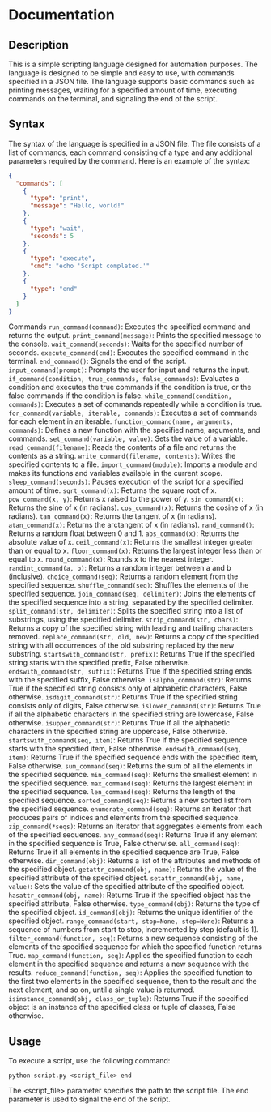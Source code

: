 # Documentation

## Description

This is a simple scripting language designed for automation purposes. The language is designed to be simple and easy to use, with commands specified in a JSON file. The language supports basic commands such as printing messages, waiting for a specified amount of time, executing commands on the terminal, and signaling the end of the script.

## Syntax
The syntax of the language is specified in a JSON file. The file consists of a list of commands, each command consisting of a type and any additional parameters required by the command. Here is an example of the syntax:

```json
{
  "commands": [
    {
      "type": "print",
      "message": "Hello, world!"
    },
    {
      "type": "wait",
      "seconds": 5
    },
    {
      "type": "execute",
      "cmd": "echo 'Script completed.'"
    },
    {
      "type": "end"
    }
  ]
}
```

Commands
```run_command(command)```: Executes the specified command and returns the output.
```print_command(message)```: Prints the specified message to the console.
```wait_command(seconds)```: Waits for the specified number of seconds.
```execute_command(cmd)```: Executes the specified command in the terminal.
```end_command()```: Signals the end of the script.
```input_command(prompt)```: Prompts the user for input and returns the input.
```if_command(condition, true_commands, false_commands)```: Evaluates a condition and executes the true commands if the condition is true, or the false commands if the condition is false.
```while_command(condition, commands)```: Executes a set of commands repeatedly while a condition is true.
```for_command(variable, iterable, commands)```: Executes a set of commands for each element in an iterable.
```function_command(name, arguments, commands)```: Defines a new function with the specified name, arguments, and commands.
```set_command(variable, value)```: Sets the value of a variable.
```read_command(filename)```: Reads the contents of a file and returns the contents as a string.
```write_command(filename, contents)```: Writes the specified contents to a file.
```import_command(module)```: Imports a module and makes its functions and variables available in the current scope.
```sleep_command(seconds)```: Pauses execution of the script for a specified amount of time.
```sqrt_command(x)```: Returns the square root of x.
```pow_command(x, y)```: Returns x raised to the power of y.
```sin_command(x)```: Returns the sine of x (in radians).
```cos_command(x)```: Returns the cosine of x (in radians).
```tan_command(x)```: Returns the tangent of x (in radians).
```atan_command(x)```: Returns the arctangent of x (in radians).
```rand_command()```: Returns a random float between 0 and 1.
```abs_command(x)```: Returns the absolute value of x.
```ceil_command(x)```: Returns the smallest integer greater than or equal to x.
```floor_command(x)```: Returns the largest integer less than or equal to x.
```round_command(x)```: Rounds x to the nearest integer.
```randint_command(a, b)```: Returns a random integer between a and b (inclusive).
```choice_command(seq)```: Returns a random element from the specified sequence.
```shuffle_command(seq)```: Shuffles the elements of the specified sequence.
```join_command(seq, delimiter)```: Joins the elements of the specified sequence into a string, separated by the specified delimiter.
```split_command(str, delimiter)```: Splits the specified string into a list of substrings, using the specified delimiter.
```strip_command(str, chars)```: Returns a copy of the specified string with leading and trailing characters removed.
```replace_command(str, old, new)```: Returns a copy of the specified string with all occurrences of the old substring replaced by the new substring.
```startswith_command(str, prefix)```: Returns True if the specified string starts with the specified prefix, False otherwise.
```endswith_command(str, suffix)```: Returns True if the specified string ends with the specified suffix, False otherwise.
```isalpha_command(str)```: Returns True if the specified string consists only of alphabetic characters, False otherwise.
```isdigit_command(str)```: Returns True if the specified string consists only of digits, False otherwise.
```islower_command(str)```: Returns True if all the alphabetic characters in the specified string are lowercase, False otherwise.
```isupper_command(str)```: Returns True if all the alphabetic characters in the specified string are uppercase, False otherwise.
```startswith_command(seq, item)```: Returns True if the specified sequence starts with the specified item, False otherwise.
```endswith_command(seq, item)```: Returns True if the specified sequence ends with the specified item, False otherwise.
```sum_command(seq)```: Returns the sum of all the elements in the specified sequence.
```min_command(seq)```: Returns the smallest element in the specified sequence.
```max_command(seq)```: Returns the largest element in the specified sequence.
```len_command(seq)```: Returns the length of the specified sequence.
```sorted_command(seq)```: Returns a new sorted list from the specified sequence.
```enumerate_command(seq)```: Returns an iterator that produces pairs of indices and elements from the specified sequence.
```zip_command(*seqs)```: Returns an iterator that aggregates elements from each of the specified sequences.
```any_command(seq)```: Returns True if any element in the specified sequence is True, False otherwise.
```all_command(seq)```: Returns True if all elements in the specified sequence are True, False otherwise.
```dir_command(obj)```: Returns a list of the attributes and methods of the specified object.
```getattr_command(obj, name)```: Returns the value of the specified attribute of the specified object.
```setattr_command(obj, name, value)```: Sets the value of the specified attribute of the specified object.
```hasattr_command(obj, name)```: Returns True if the specified object has the specified attribute, False otherwise.
```type_command(obj)```: Returns the type of the specified object.
```id_command(obj)```: Returns the unique identifier of the specified object.
```range_command(start, stop=None, step=None)```: Returns a sequence of numbers from start to stop, incremented by step (default is 1).
```filter_command(function, seq)```: Returns a new sequence consisting of the elements of the specified sequence for which the specified function returns True.
```map_command(function, seq)```: Applies the specified function to each element in the specified sequence and returns a new sequence with the results.
```reduce_command(function, seq)```: Applies the specified function to the first two elements in the specified sequence, then to the result and the next element, and so on, until a single value is returned.
```isinstance_command(obj, class_or_tuple)```: Returns True if the specified object is an instance of the specified class or tuple of classes, False otherwise.


## Usage
To execute a script, use the following command:

```
python script.py <script_file> end
```

The <script_file> parameter specifies the path to the script file. The end parameter is used to signal the end of the script.
